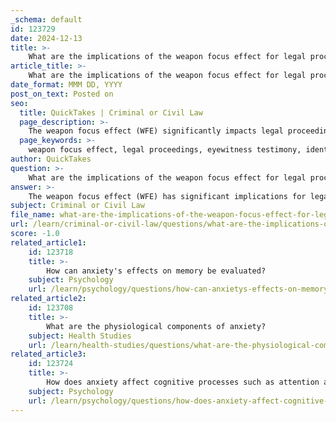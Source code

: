 ```yaml
---
_schema: default
id: 123729
date: 2024-12-13
title: >-
    What are the implications of the weapon focus effect for legal proceedings?
article_title: >-
    What are the implications of the weapon focus effect for legal proceedings?
date_format: MMM DD, YYYY
post_on_text: Posted on
seo:
  title: QuickTakes | Criminal or Civil Law
  page_description: >-
    The weapon focus effect (WFE) significantly impacts legal proceedings by affecting eyewitness testimony accuracy, raising concerns about wrongful convictions, and necessitating reforms in legal practices to address memory distortion.
  page_keywords: >-
    weapon focus effect, legal proceedings, eyewitness testimony, identification accuracy, wrongful convictions, contextual factors, judicial reforms, memory recall, psychological factors, legal challenges
author: QuickTakes
question: >-
    What are the implications of the weapon focus effect for legal proceedings?
answer: >-
    The weapon focus effect (WFE) has significant implications for legal proceedings, particularly in the context of eyewitness testimony. This phenomenon occurs when a witness's attention is drawn to a weapon present during a crime, which can impair their ability to accurately recall other critical details, such as the appearance of the perpetrator or the specifics of the crime scene.\n\n1. **Impact on Eyewitness Testimony**: The WFE can lead to reduced identification accuracy, as witnesses may struggle to provide a reliable description of the perpetrator due to their focus on the weapon. Research has shown that the presence of a weapon can significantly hinder a witness's ability to remember other elements of the event, which is crucial for legal cases that rely heavily on eyewitness accounts.\n\n2. **Legal Challenges**: The implications of the WFE raise concerns about the reliability of eyewitness evidence in court. Given that wrongful convictions based on eyewitness misidentification account for a significant proportion of overturned cases, the legal system must critically evaluate the conditions under which eyewitness testimonies are obtained and presented. The presence of a weapon during a crime can create a context where the accuracy of witness recollections is compromised.\n\n3. **Need for Contextual Considerations**: Legal scholars and practitioners are encouraged to consider contextual factors, such as the type of weapon involved, when assessing eyewitness testimonies. Understanding how different weapons may influence attention and memory can help in developing strategies to mitigate the effects of the WFE in legal settings.\n\n4. **Reforms and Best Practices**: To address the challenges posed by the WFE, reforms in law enforcement and judicial proceedings may be necessary. This could include implementing best practices for interviewing witnesses, such as minimizing stress and anxiety during the recall process, and providing training for law enforcement on the psychological factors that affect memory.\n\n5. **Judicial Awareness**: Judges and juries should be made aware of the weapon focus effect and its potential to distort eyewitness memory. This awareness can inform their evaluations of the credibility of eyewitness testimonies and the overall integrity of the judicial process.\n\nIn summary, the weapon focus effect highlights the need for a nuanced understanding of how attention and memory interact in high-stress situations, which is essential for ensuring justice in legal proceedings.
subject: Criminal or Civil Law
file_name: what-are-the-implications-of-the-weapon-focus-effect-for-legal-proceedings.md
url: /learn/criminal-or-civil-law/questions/what-are-the-implications-of-the-weapon-focus-effect-for-legal-proceedings
score: -1.0
related_article1:
    id: 123718
    title: >-
        How can anxiety's effects on memory be evaluated?
    subject: Psychology
    url: /learn/psychology/questions/how-can-anxietys-effects-on-memory-be-evaluated
related_article2:
    id: 123708
    title: >-
        What are the physiological components of anxiety?
    subject: Health Studies
    url: /learn/health-studies/questions/what-are-the-physiological-components-of-anxiety
related_article3:
    id: 123724
    title: >-
        How does anxiety affect cognitive processes such as attention and perception?
    subject: Psychology
    url: /learn/psychology/questions/how-does-anxiety-affect-cognitive-processes-such-as-attention-and-perception
---
```


&nbsp;